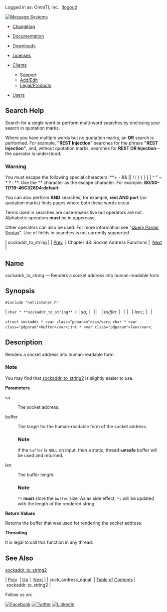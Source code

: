 Logged in as: OmniTI, Inc.  ([logout](https://support.messagesystems.com/logout.php))

[![Message Systems](https://support.messagesystems.com/images/ms-white205.png)](https://support.messagesystems.com/start.php) 

*   [Changelog](https://support.messagesystems.com/start.php?show=changelog)
*   [Documentation](https://support.messagesystems.com/docs/)
*   [Downloads](https://support.messagesystems.com/start.php)

*   [Licenses](https://support.messagesystems.com/license_summary.php)
*   <a href="">Clients</a>
    *   [Support](https://support.messagesystems.com/cs.php)
    *   [Add/Edit](https://support.messagesystems.com/edit_client.php)
    *   [Legal/Products](https://support.messagesystems.com/edit_products.php)
*   [Users](https://support.messagesystems.com/edit_customer.php)

## Search Help

Search for a single word or perform multi-word searches by enclosing your search in quotation marks.

Where you have multiple words but no quotation marks, an **OR** search is performed. For example, **"REST Injection"** searches for the phrase **"REST Injection"**, and, without quotation marks, searches for **REST OR Injection**--the operator is understood.

### Warning

You must escape the following special characters: **+ - && || ! ( ) { } [ ] ^ " ~ * ? : \**. Use the **\** character as the escape character. For example: **B0/00-11719-46C328D4\:default\:**

You can also perform **AND** searches, for example, **rest AND port** (no quotation marks) finds pages where both these words occur.

Terms used in searches are case-insensitive but operators are not. Alphabetic operators **must** be in uppercase.

Other operators can also be used. For more information see "[Query Parser Syntax](https://lucene.apache.org/core/old_versioned_docs/versions/3_0_0/queryparsersyntax.html)". Use of fields in searches is not currently supported.

| sockaddr_to_string |
| [Prev](apis.sock_address_equal.php)  | Chapter 48. Socket Address Functions |  [Next](apis.sockaddr_to_string2.php) |

<a name="apis.sockaddr_to_string"></a>
## Name

sockaddr_to_string — Renders a socket address into human-readable form

## Synopsis

`#include "netlistener.h"`

| `char * **sockaddr_to_string** (` | <var class="pdparam">sa</var>, |   |
|   | <var class="pdparam">buffer</var>, |   |
|   | <var class="pdparam">len</var>`)`; |   |

`struct sockaddr * <var class="pdparam">sa</var>`;
`char * <var class="pdparam">buffer</var>`;
`int * <var class="pdparam">len</var>`;<a name="idp34681936"></a>
## Description

Renders a socket address into human-readable form.

### Note

You may find that [sockaddr_to_string2](apis.sockaddr_to_string2.php "sockaddr_to_string2") is slightly easier to use.

**Parameters**

<dl class="variablelist">

<dt>sa</dt>

<dd>

The socket address.

</dd>

<dt>buffer</dt>

<dd>

The target for the human-readable form of the socket address.

### Note

If the `buffer` is `NULL` on input, then a static, thread-**unsafe** buffer will be used and returned.

</dd>

<dt>len</dt>

<dd>

The buffer length.

### Note

`*l` **must** store the `buffer` size. As as side effect, `*l` will be updated with the length of the rendered string.

</dd>

</dl>

**Return Values**

Returns the buffer that was used for rendering the socket address.

**Threading**

It is legal to call this function in any thread.

<a name="idp34698864"></a>
## See Also

[sockaddr_to_string2](apis.sockaddr_to_string2.php "sockaddr_to_string2")

| [Prev](apis.sock_address_equal.php)  | [Up](sockaddr.php) |  [Next](apis.sockaddr_to_string2.php) |
| sock_address_equal  | [Table of Contents](index.php) |  sockaddr_to_string2 |

Follow us on:

[![Facebook](https://support.messagesystems.com/images/icon-facebook.png)](http://www.facebook.com/messagesystems) [![Twitter](https://support.messagesystems.com/images/icon-twitter.png)](http://twitter.com/#!/MessageSystems) [![LinkedIn](https://support.messagesystems.com/images/icon-linkedin.png)](http://www.linkedin.com/company/message-systems)